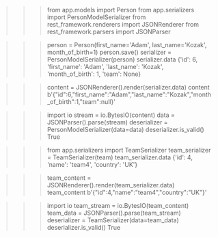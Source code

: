 >>> from app.models import Person
>>> from app.serializers import PersonModelSerializer
>>> from rest_framework.renderers import JSONRenderer
>>> from rest_framework.parsers import JSONParser

>>> person = Person(first_name='Adam', last_name='Kozak', month_of_birth=1)
>>> person.save()
>>> serializer = PersonModelSerializer(person)
>>> serializer.data
{'id': 6, 'first_name': 'Adam', 'last_name': 'Kozak', 'month_of_birth': 1, 'team': None}

>>> content = JSONRenderer().render(serializer.data)
>>> content
b'{"id":6,"first_name":"Adam","last_name":"Kozak","month_of_birth":1,"team":null}'

>>> import io
>>> stream = io.BytesIO(content)
>>> data = JSONParser().parse(stream)
>>> deserializer = PersonModelSerializer(data=data)
>>> deserializer.is_valid()
True

>>> from app.serializers import TeamSerializer
>>> team_serializer = TeamSerializer(team)
>>> team_serializer.data
{'id': 4, 'name': 'team4', 'country': 'UK'}

>>> team_content = JSONRenderer().render(team_serializer.data)
>>> team_content
b'{"id":4,"name":"team4","country":"UK"}'

>>> import io
>>> team_stream = io.BytesIO(team_content)
>>> team_data = JSONParser().parse(team_stream)
>>> deserializer = TeamSerializer(data=team_data)
>>> deserializer.is_valid()
True
> 